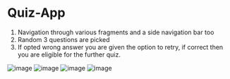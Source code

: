 # Quiz-App

1. Navigation through various fragments and a side navigation bar too
2. Random 3 questions are picked 
3. If opted wrong answer you are given the option to retry, if correct then you are eligible for the further quiz.

![image](https://user-images.githubusercontent.com/76450567/180633612-04699275-589c-4c61-8027-a30a47397275.png) ![image](https://user-images.githubusercontent.com/76450567/180633638-6751c4f2-1abb-49ab-9c3e-2ed33508f088.png)
![image](https://user-images.githubusercontent.com/76450567/180633656-f0f6a3d0-64d4-4ce5-9952-7f339aefe2e4.png)
![image](https://user-images.githubusercontent.com/76450567/180633663-ff9b6a09-4885-4999-86b5-50ed7fa016a1.png)


